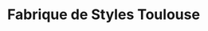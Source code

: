 ---
title: "Fabrique de Styles Toulouse"
url: /saint-orens-de-gameville/fabrique-de-styles-toulouse/
shop: Raumausstattung
---